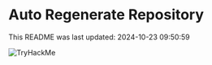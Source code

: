 # Auto Regenerate Repository

This README was last updated: 2024-10-23 09:50:59

 ![TryHackMe](https://tryhackme.com/badge/533634)